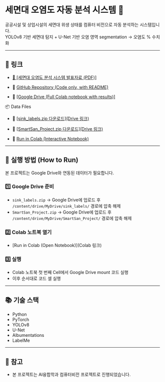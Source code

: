 # 세면대 오염도 자동 분석 시스템 🧼

공공시설 및 상업시설의 세면대 위생 상태를 컴퓨터 비전으로 자동 분석하는 시스템입니다.  
YOLOv8 기반 세면대 탐지 + U-Net 기반 오염 영역 segmentation → 오염도 % 수치화

---

## 🔗 링크
- [🔗 [세면대 오염도 분석 시스템 발표자료 (PDF)]](https://drive.google.com/file/d/1zF4lTL737N3PWT7S07iI0-Fa-ogvDBso/view?usp=sharing)

- 📁 [GitHub Repository (Code only, with README)](https://github.com/thdcodud01/sink_pollution_analysis)

- 📄 [[Google Drive (Full Colab notebook with results)]](https://drive.google.com/file/d/1vsKbzHy0YjtMzyYBB9tAAsaaDt0Onfuu/view?usp=drive_link)

📦 Data Files

- 🔗 [[sink_labels.zip 다운로드](Drive 링크)](https://drive.google.com/drive/folders/1LrKFxGr-WzXFFVbl8SfDK6wlSP6-lpsc?usp=sharing)

- 🔗 [[SmartSan_Project.zip 다운로드](Drive 링크)](https://drive.google.com/drive/folders/11dDjXfM9aNp2fxM4XN-ADMScQvHw3J-2?usp=sharing)

- 🚀 [Run in Colab (Interactive Notebook)](https://colab.research.google.com/github/thdcodud01/sink_pollution_analysis/blob/main/cv_finalProject(end).ipynb)

---

## 🚀 실행 방법 (How to Run)

본 프로젝트는 Google Drive와 연동된 데이터가 필요합니다.

### 1️⃣ Google Drive 준비
- `sink_labels.zip` → Google Drive에 업로드 후 `/content/drive/MyDrive/sink_labels/` 경로에 압축 해제
- `SmartSan_Project.zip` → Google Drive에 업로드 후 `/content/drive/MyDrive/SmartSan_Project/` 경로에 압축 해제

### 2️⃣ Colab 노트북 열기
- [Run in Colab (Open Notebook)](Colab 링크)

### 3️⃣ 실행
- Colab 노트북 첫 번째 Cell에서 Google Drive mount 코드 실행
- 이후 순서대로 코드 셀 실행

---

## 📚 기술 스택

- Python
- PyTorch
- YOLOv8
- U-Net
- Albumentations
- LabelMe

---

## 📝 참고
- 본 프로젝트는 AI융합학과 컴퓨터비전 프로젝트로 진행되었습니다.
